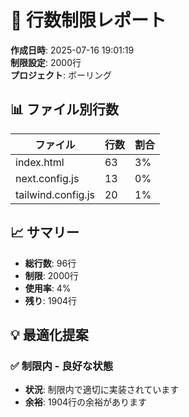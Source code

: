 # 📏 行数制限レポート

**作成日時**: 2025-07-16 19:01:19  
**制限設定**: 2000行  
**プロジェクト**: ボーリング  

## 📊 ファイル別行数

| ファイル | 行数 | 割合 |
|---------|------|------|
| index.html | 63 | 3% |
| next.config.js | 13 | 0% |
| tailwind.config.js | 20 | 1% |

## 📈 サマリー

- **総行数**: 96行
- **制限**: 2000行
- **使用率**: 4%
- **残り**: 1904行

## 💡 最適化提案

### ✅ 制限内 - 良好な状態

- **状況**: 制限内で適切に実装されています
- **余裕**: 1904行の余裕があります

